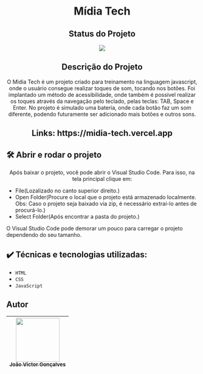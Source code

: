 <h1 align="center">Mídia Tech</h1>

<h2 align="center">Status do Projeto</h2>

<p align="center">
<img src="https://img.shields.io/badge/STATUS-FINALIZADO-green">
</p>

<h2 align="center">Descrição do Projeto</h2>

<p align="center">O Mídia Tech é um projeto criado para treinamento na linguagem javascript, onde o usuário consegue realizar toques de som, tocando nos botões. Foi implantado um método de acessibilidade, onde também é possível realizar os toques através da navegação pelo teclado, pelas teclas: TAB, Space e Enter. No projeto é simulado uma bateria, onde cada botão faz um som diferente, podendo futuramente ser adicionado mais botões e outros sons.</p>

<h2 align="center">Links: https://midia-tech.vercel.app</h2>

## 🛠️ Abrir e rodar o projeto

<p align="center">Após baixar o projeto, você pode abrir o Visual Studio Code. Para isso, na tela principal clique em:</p>
<ul>
  <li>File(Lozalizado no canto superior direito.)</li>
  <li>Open Folder(Procure o local que o projeto está armazenado localmente. Obs: Caso o projeto seja baixado via zip, é necessário extraí-lo antes de procurá-lo.)</li>
  <li>Select Folder(Após encontrar a pasta do projeto.)</li>
</ul>
<p>O Visual Studio Code pode demorar um pouco para carregar o projeto dependendo do seu tamanho.</p>

## ✔️ Técnicas e tecnologias utilizadas:

- ``HTML``
- ``CSS``
- ``JavaScript``

## Autor

| [<img src="https://avatars.githubusercontent.com/jvictorgs" width=115><br><sub>João Victor Gonçalves</sub>](https://github.com/jvictorgs) |
| :---: |

